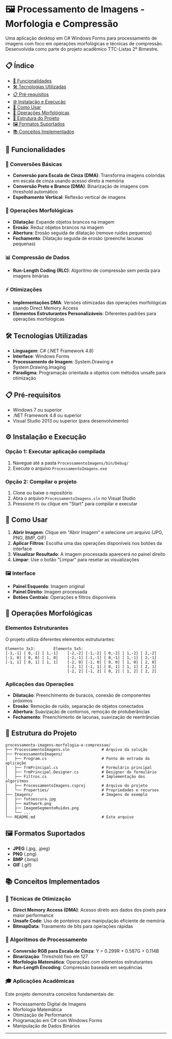 # 🖼️ Processamento de Imagens - Morfologia e Compressão

Uma aplicação desktop em C# Windows Forms para processamento de imagens com foco em operações morfológicas e técnicas de compressão. Desenvolvida como parte do projeto acadêmico TTC-Listas 2º Bimestre.

## 📋 Índice

- [🚀 Funcionalidades](#-funcionalidades)
- [🛠️ Tecnologias Utilizadas](#️-tecnologias-utilizadas)
- [📋 Pré-requisitos](#-pré-requisitos)
- [⚙️ Instalação e Execução](#️-instalação-e-execução)
- [🎯 Como Usar](#-como-usar)
- [🔬 Operações Morfológicas](#-operações-morfológicas)
- [📁 Estrutura do Projeto](#-estrutura-do-projeto)
- [🖼️ Formatos Suportados](#️-formatos-suportados)
- [📚 Conceitos Implementados](#-conceitos-implementados)

## 🚀 Funcionalidades

### 🎨 Conversões Básicas
- **Conversão para Escala de Cinza (DMA)**: Transforma imagens coloridas em escala de cinza usando acesso direto à memória
- **Conversão Preto e Branco (DMA)**: Binarização de imagens com threshold automático
- **Espelhamento Vertical**: Reflexão vertical de imagens

### 🔬 Operações Morfológicas
- **Dilatação**: Expande objetos brancos na imagem
- **Erosão**: Reduz objetos brancos na imagem
- **Abertura**: Erosão seguida de dilatação (remove ruídos pequenos)
- **Fechamento**: Dilatação seguida de erosão (preenche lacunas pequenas)

### 📊 Compressão de Dados
- **Run-Length Coding (RLC)**: Algoritmo de compressão sem perda para imagens binárias

### ⚡ Otimizações
- **Implementações DMA**: Versões otimizadas das operações morfológicas usando Direct Memory Access
- **Elementos Estruturantes Personalizáveis**: Diferentes padrões para operações morfológicas

## 🛠️ Tecnologias Utilizadas

- **Linguagem**: C# (.NET Framework 4.8)
- **Interface**: Windows Forms
- **Processamento de Imagem**: System.Drawing e System.Drawing.Imaging
- **Paradigma**: Programação orientada a objetos com métodos unsafe para otimização

## 📋 Pré-requisitos

- Windows 7 ou superior
- .NET Framework 4.8 ou superior
- Visual Studio 2013 ou superior (para desenvolvimento)

## ⚙️ Instalação e Execução

### Opção 1: Executar aplicação compilada
1. Navegue até a pasta `ProcessamentoImagens/bin/Debug/`
2. Execute o arquivo `ProcessamentoImagens.exe`

### Opção 2: Compilar o projeto
1. Clone ou baixe o repositório
2. Abra o arquivo `ProcessamentoImagens.sln` no Visual Studio
3. Pressione `F5` ou clique em "Start" para compilar e executar

## 🎯 Como Usar

1. **Abrir Imagem**: Clique em "Abrir Imagem" e selecione um arquivo (JPG, PNG, BMP, GIF)
2. **Aplicar Filtros**: Escolha uma das operações disponíveis nos botões da interface
3. **Visualizar Resultado**: A imagem processada aparecerá no painel direito
4. **Limpar**: Use o botão "Limpar" para resetar as visualizações

### 🖼️ Interface
- **Painel Esquerdo**: Imagem original
- **Painel Direito**: Imagem processada
- **Botões Centrais**: Operações e filtros disponíveis

## 🔬 Operações Morfológicas

### Elementos Estruturantes
O projeto utiliza diferentes elementos estruturantes:

```
Elemento 3x3:        Elemento 5x5:
[-1,-1] [ 0,-1] [ 1,-1]    [-2,-2] [-1,-2] [ 0,-2] [ 1,-2] [ 2,-2]
[-1, 0] [ 0, 0] [ 1, 0]    [-2,-1] [-1,-1] [ 0,-1] [ 1,-1] [ 2,-1]
[-1, 1] [ 0, 1] [ 1, 1]    [-2, 0] [-1, 0] [ 0, 0] [ 1, 0] [ 2, 0]
                           [-2, 1] [-1, 1] [ 0, 1] [ 1, 1] [ 2, 1]
                           [-2, 2] [-1, 2] [ 0, 2] [ 1, 2] [ 2, 2]
```

### Aplicações das Operações
- **Dilatação**: Preenchimento de buracos, conexão de componentes próximos
- **Erosão**: Remoção de ruído, separação de objetos conectados
- **Abertura**: Suavização de contornos, remoção de protuberâncias
- **Fechamento**: Preenchimento de lacunas, suavização de reentrâncias

## 📁 Estrutura do Projeto

```
processamento-imagens-morfologia-e-compressao/
├── ProcessamentoImagens.sln              # Arquivo da solução
├── ProcessamentoImagens/
│   ├── Program.cs                        # Ponto de entrada da aplicação
│   ├── frmPrincipal.cs                   # Formulário principal
│   ├── frmPrincipal.Designer.cs          # Designer do formulário
│   ├── Filtros.cs                        # Implementação dos algoritmos
│   ├── ProcessamentoImagens.csproj       # Arquivo do projeto
│   └── Properties/                       # Propriedades e recursos
├── Imagens/                              # Imagens de exemplo
│   ├── fotoescura.jpg
│   ├── mathwork.png
│   ├── ImagemSegmentoRuidos.png
│   └── ...
└── README.md                             # Este arquivo
```

## 🖼️ Formatos Suportados

- **JPEG** (.jpg, .jpeg)
- **PNG** (.png)
- **BMP** (.bmp)
- **GIF** (.gif)

## 📚 Conceitos Implementados

### 🔧 Técnicas de Otimização
- **Direct Memory Access (DMA)**: Acesso direto aos dados dos pixels para maior performance
- **Unsafe Code**: Uso de ponteiros para manipulação eficiente de memória
- **BitmapData**: Travamento de bits para operações rápidas

### 🧮 Algoritmos de Processamento
- **Conversão RGB para Escala de Cinza**: Y = 0.299R + 0.587G + 0.114B
- **Binarização**: Threshold fixo em 127
- **Morfologia Matemática**: Operações com elementos estruturantes
- **Run-Length Encoding**: Compressão baseada em sequências

### 🎓 Aplicações Acadêmicas
Este projeto demonstra conceitos fundamentais de:
- Processamento Digital de Imagens
- Morfologia Matemática
- Otimização de Performance
- Programação em C# com Windows Forms
- Manipulação de Dados Binários


---